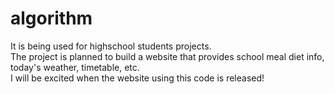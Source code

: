 # algorithm
It is being used for highschool students projects.  
The project is planned to build a website that provides school meal diet info, today's weather, timetable, etc.  
I will be excited when the website using this code is released!  
